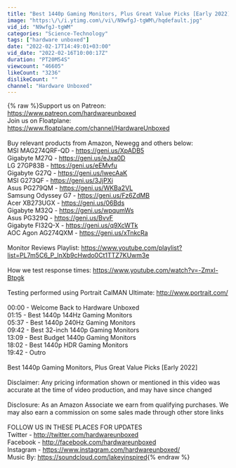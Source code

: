 ```yaml
---
title: "Best 1440p Gaming Monitors, Plus Great Value Picks [Early 2022]"
image: "https:\/\/i.ytimg.com\/vi\/N9wfgJ-tgWM\/hqdefault.jpg"
vid_id: "N9wfgJ-tgWM"
categories: "Science-Technology"
tags: ["hardware unboxed"]
date: "2022-02-17T14:49:01+03:00"
vid_date: "2022-02-16T10:00:17Z"
duration: "PT20M54S"
viewcount: "46605"
likeCount: "3236"
dislikeCount: ""
channel: "Hardware Unboxed"
---
```

{% raw %}Support us on Patreon: <a rel="nofollow" target="blank" href="https://www.patreon.com/hardwareunboxed">https://www.patreon.com/hardwareunboxed</a><br />Join us on Floatplane: <a rel="nofollow" target="blank" href="https://www.floatplane.com/channel/HardwareUnboxed">https://www.floatplane.com/channel/HardwareUnboxed</a><br /><br />Buy relevant products from Amazon, Newegg and others below:<br />MSI MAG274QRF-QD - <a rel="nofollow" target="blank" href="https://geni.us/XpADB5">https://geni.us/XpADB5</a><br />Gigabyte M27Q - <a rel="nofollow" target="blank" href="https://geni.us/eJxa0D">https://geni.us/eJxa0D</a><br />LG 27GP83B - <a rel="nofollow" target="blank" href="https://geni.us/eEMvfu">https://geni.us/eEMvfu</a><br />Gigabyte G27Q - <a rel="nofollow" target="blank" href="https://geni.us/lwecAaK">https://geni.us/lwecAaK</a><br />MSI G273QF - <a rel="nofollow" target="blank" href="https://geni.us/3JjPXi">https://geni.us/3JjPXi</a><br />Asus PG279QM - <a rel="nofollow" target="blank" href="https://geni.us/WKBa2VL">https://geni.us/WKBa2VL</a><br />Samsung Odyssey G7 - <a rel="nofollow" target="blank" href="https://geni.us/Fz6ZdMB">https://geni.us/Fz6ZdMB</a><br />Acer XB273UGX - <a rel="nofollow" target="blank" href="https://geni.us/06Bds">https://geni.us/06Bds</a><br />Gigabyte M32Q - <a rel="nofollow" target="blank" href="https://geni.us/wpqumWs">https://geni.us/wpqumWs</a><br />Asus PG329Q - <a rel="nofollow" target="blank" href="https://geni.us/BvvF">https://geni.us/BvvF</a><br />Gigabyte FI32Q-X - <a rel="nofollow" target="blank" href="https://geni.us/q9XcWTk">https://geni.us/q9XcWTk</a><br />AOC Agon AG274QXM - <a rel="nofollow" target="blank" href="https://geni.us/xTnkcRa">https://geni.us/xTnkcRa</a><br /><br />Monitor Reviews Playlist: <a rel="nofollow" target="blank" href="https://www.youtube.com/playlist?list=PL7m5C6_P_lnXb9cHwdo0Ct1TTZ7KUwm3e">https://www.youtube.com/playlist?list=PL7m5C6_P_lnXb9cHwdo0Ct1TTZ7KUwm3e</a><br /><br />How we test response times: <a rel="nofollow" target="blank" href="https://www.youtube.com/watch?v=-Zmxl-Btpgk">https://www.youtube.com/watch?v=-Zmxl-Btpgk</a><br /><br />Testing performed using Portrait CalMAN Ultimate: <a rel="nofollow" target="blank" href="http://www.portrait.com/">http://www.portrait.com/</a><br /><br />00:00 - Welcome Back to Hardware Unboxed<br />01:15 - Best 1440p 144Hz Gaming Monitors<br />05:37 - Best 1440p 240Hz Gaming Monitors<br />09:42 - Best 32-inch 1440p Gaming Monitors<br />13:09 - Best Budget 1440p Gaming Monitors<br />18:02 - Best 1440p HDR Gaming Monitors<br />19:42 - Outro<br /><br />Best 1440p Gaming Monitors, Plus Great Value Picks [Early 2022]<br /><br />Disclaimer: Any pricing information shown or mentioned in this video was accurate at the time of video production, and may have since changed<br /><br />Disclosure: As an Amazon Associate we earn from qualifying purchases. We may also earn a commission on some sales made through other store links<br /><br />FOLLOW US IN THESE PLACES FOR UPDATES<br />Twitter - <a rel="nofollow" target="blank" href="http://twitter.com/hardwareunboxed">http://twitter.com/hardwareunboxed</a><br />Facebook - <a rel="nofollow" target="blank" href="http://facebook.com/hardwareunboxed">http://facebook.com/hardwareunboxed</a><br />Instagram - <a rel="nofollow" target="blank" href="https://www.instagram.com/hardwareunboxed/">https://www.instagram.com/hardwareunboxed/</a><br />Music By: <a rel="nofollow" target="blank" href="https://soundcloud.com/lakeyinspired">https://soundcloud.com/lakeyinspired</a>{% endraw %}
